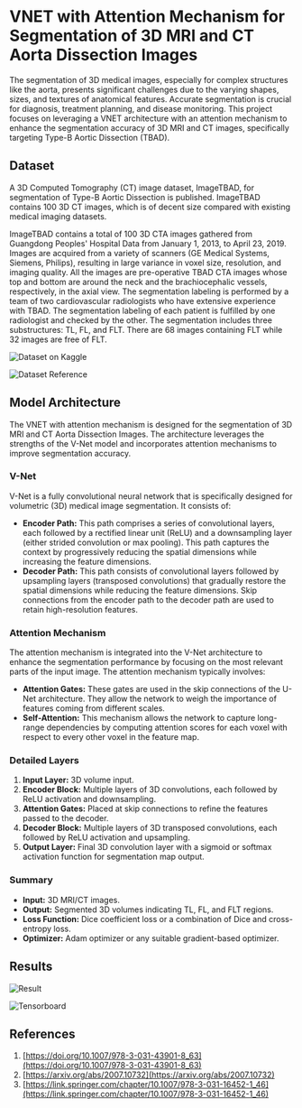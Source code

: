 # VNET with Attention Mechanism for Segmentation of 3D MRI and CT Aorta Dissection Images

The segmentation of 3D medical images, especially for complex structures like the aorta, presents significant challenges due to the varying shapes, sizes, and textures of anatomical features. Accurate segmentation is crucial for diagnosis, treatment planning, and disease monitoring. This project focuses on leveraging a VNET architecture with an attention mechanism to enhance the segmentation accuracy of 3D MRI and CT images, specifically targeting Type-B Aortic Dissection (TBAD).

## Dataset

A 3D Computed Tomography (CT) image dataset, ImageTBAD, for segmentation of Type-B Aortic Dissection is published. ImageTBAD contains 100 3D CT images, which is of decent size compared with existing medical imaging datasets.

ImageTBAD contains a total of 100 3D CTA images gathered from Guangdong Peoples' Hospital Data from January 1, 2013, to April 23, 2019. Images are acquired from a variety of scanners (GE Medical Systems, Siemens, Philips), resulting in large variance in voxel size, resolution, and imaging quality. All the images are pre-operative TBAD CTA images whose top and bottom are around the neck and the brachiocephalic vessels, respectively, in the axial view. The segmentation labeling is performed by a team of two cardiovascular radiologists who have extensive experience with TBAD. The segmentation labeling of each patient is fulfilled by one radiologist and checked by the other. The segmentation includes three substructures: TL, FL, and FLT. There are 68 images containing FLT while 32 images are free of FLT.

![Dataset on Kaggle](https://www.kaggle.com/datasets/xiaoweixumedicalai/imagetbad)

![Dataset Reference](https://www.frontiersin.org/journals/physiology/articles/10.3389/fphys.2021.732711/full)

## Model Architecture

The VNET with attention mechanism is designed for the segmentation of 3D MRI and CT Aorta Dissection Images. The architecture leverages the strengths of the V-Net model and incorporates attention mechanisms to improve segmentation accuracy.

### V-Net

V-Net is a fully convolutional neural network that is specifically designed for volumetric (3D) medical image segmentation. It consists of:

- **Encoder Path:** This path comprises a series of convolutional layers, each followed by a rectified linear unit (ReLU) and a downsampling layer (either strided convolution or max pooling). This path captures the context by progressively reducing the spatial dimensions while increasing the feature dimensions.
- **Decoder Path:** This path consists of convolutional layers followed by upsampling layers (transposed convolutions) that gradually restore the spatial dimensions while reducing the feature dimensions. Skip connections from the encoder path to the decoder path are used to retain high-resolution features.

### Attention Mechanism

The attention mechanism is integrated into the V-Net architecture to enhance the segmentation performance by focusing on the most relevant parts of the input image. The attention mechanism typically involves:

- **Attention Gates:** These gates are used in the skip connections of the U-Net architecture. They allow the network to weigh the importance of features coming from different scales.
- **Self-Attention:** This mechanism allows the network to capture long-range dependencies by computing attention scores for each voxel with respect to every other voxel in the feature map.

### Detailed Layers

1. **Input Layer:** 3D volume input.
2. **Encoder Block:** Multiple layers of 3D convolutions, each followed by ReLU activation and downsampling.
3. **Attention Gates:** Placed at skip connections to refine the features passed to the decoder.
4. **Decoder Block:** Multiple layers of 3D transposed convolutions, each followed by ReLU activation and upsampling.
5. **Output Layer:** Final 3D convolution layer with a sigmoid or softmax activation function for segmentation map output.

### Summary

- **Input:** 3D MRI/CT images.
- **Output:** Segmented 3D volumes indicating TL, FL, and FLT regions.
- **Loss Function:** Dice coefficient loss or a combination of Dice and cross-entropy loss.
- **Optimizer:** Adam optimizer or any suitable gradient-based optimizer.

## Results

<!-- Add your results here -->
![Result](https://github.com/Iaryan-21/VNET_AMC/blob/main/TBAD-108.png)

![Tensorboard](https://github.com/Iaryan-21/VNET_AMC/blob/main/Screenshot%20from%202024-07-19%2011-21-36.png)
## References

1. [https://doi.org/10.1007/978-3-031-43901-8_63](https://doi.org/10.1007/978-3-031-43901-8_63)
2. [https://arxiv.org/abs/2007.10732](https://arxiv.org/abs/2007.10732)
3. [https://link.springer.com/chapter/10.1007/978-3-031-16452-1_46](https://link.springer.com/chapter/10.1007/978-3-031-16452-1_46)
